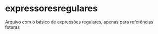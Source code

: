 # expressoresregulares
Arquivo com o básico de expressões regulares, apenas para referências futuras

